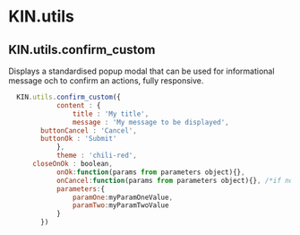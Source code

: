 # KIN.utils

## KIN.utils.confirm_custom

Displays a standardised popup modal that can be used for informational message och to confirm an actions, fully responsive.

```javascript
  KIN.utils.confirm_custom({
			content : {
				title : 'My title',
				message : 'My message to be displayed',
        buttonCancel : 'Cancel',
        buttonOk : 'Submit'
			},
			theme : 'chili-red',
      closeOnOk : boolean,
			onOk:function(params from parameters object){},
			onCancel:function(params from parameters object){}, /*if not present no cancel button will be displayed*/
			parameters:{
				paramOne:myParamOneValue,
				paramTwo:myParamTwoValue
			}
		})
```
